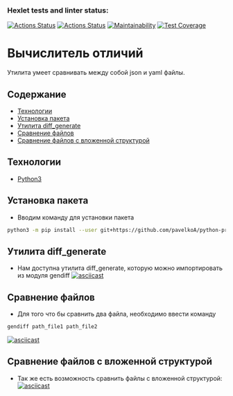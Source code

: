 ### Hexlet tests and linter status:
[![Actions Status](https://github.com/pavelkoA/python-project-50/actions/workflows/hexlet-check.yml/badge.svg)](https://github.com/pavelkoA/python-project-50/actions/workflows/hexlet-check.yml)
[![Actions Status](https://github.com/pavelkoA/python-project-50/actions/workflows/my-check.yml/badge.svg)](https://github.com/pavelkoA/python-project-50/actions/workflows/my-check.yml)
[![Maintainability](https://api.codeclimate.com/v1/badges/94c58bc4aede04bbc224/maintainability)](https://codeclimate.com/github/pavelkoA/python-project-50/maintainability)
[![Test Coverage](https://api.codeclimate.com/v1/badges/94c58bc4aede04bbc224/test_coverage)](https://codeclimate.com/github/pavelkoA/python-project-50/test_coverage)

<h1>Вычислитель отличий</h1>

Утилита умеет сравнивать между собой json и yaml файлы.

## Содержание
- [Технологии](#технологии)
- [Установка пакета](#установка-пакета)
- [Утилита diff_generate](#утилита-diff_generate)
- [Сравнение файлов](#сравнение-файлов)
- [Сравнение файлов с вложенной структурой](#сравнение-рекурсивных-файлов)


## Технологии
- [Python3](https://www.python.org/)


## Установка пакета

- Вводим команду для установки пакета
```sh
python3 -m pip install --user git+https://github.com/pavelkoA/python-project-50.git
```


## Утилита diff_generate

- Нам доступна утилита diff_generate,  которую можно импортировать из модуля gendiff
[![asciicast](https://asciinema.org/a/NebDKWglCP23z3G6n7nM1LnGj.svg)](https://asciinema.org/a/NebDKWglCP23z3G6n7nM1LnGj)


## Сравнение файлов

- Для того что бы сравнить два файла, необходимо ввести команду
```sh
gendiff path_file1 path_file2
```
[![asciicast](https://asciinema.org/a/QbcYPhzDLjQaiKsgfhIYD9YOa.svg)](https://asciinema.org/a/QbcYPhzDLjQaiKsgfhIYD9YOa)


## Сравнение файлов с вложенной структурой

- Так же есть возможность сравнить файлы с вложенной структурой:
[![asciicast](https://asciinema.org/a/h42f6CaaEY2ZSwp0MYMh7sBXj.svg)](https://asciinema.org/a/h42f6CaaEY2ZSwp0MYMh7sBXj)

